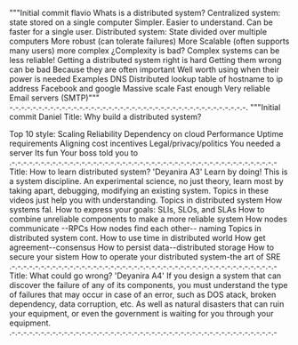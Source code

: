 """Initial commit flavio
Whats is a distributed system?
Centralized system: state stored on a single computer
Simpler.
Easier to understand.
Can be faster for a single user.
Distributed system: State divided over multiple computers
More robust (can tolerate failures)
More Scalable (often supports many users)
more complex
¿Complexity is bad?
Complex systems can be less reliable!
Getting a distributed system right is hard
Getting them wrong can be bad
Because they are often important
Well worth using when their power is needed
 Examples
DNS
Distributed lookup table of hostname to ip address
Facebook and google
Massive scale
Fast enough
Very reliable
Email servers (SMTP)"""
-.-.-.-.-.-.-.-.-.-.-.-.-.-.-.-.-.-.-.-.-.-.-.-.-.-.-.-.-.-.-.-.-.-.-.-.-.-.-.-.-.
"""Initial commit Daniel
Title: Why build a distributed system?

Top 10 style:
Scaling
Reliability
Dependency on cloud
Performance
Uptime requirements
Aligning cost incentives
Legal/privacy/politics
You needed a server
Its fun
Your boss told you to
.-.-.-.-.-.-.-.-.-.-.-.-.-.-.-.-.-.-.-.-.-.-.-.-.-.-.-.-.-.-.-.-.-.-.-.-.-.-.-.-.-.-.-.-.-.-
Title: How to learn distributed system? 'Deyanira A3'
Learn by doing!
This is a system discipline. An experimental science, no just theory, learn most by taking apart, debugging, modifying an existing system. Topics in these videos just help you with understanding.
Topics in distributed system
How systems fal.
How to express your goals: SLIs, SLOs, and SLAs
How to combine unreliable components to make a more reliable system
How nodes communicate --RPCs
How nodes find each other-- naming
Topics in distributed system cont.
How to use time in distributed world
How get agreement--consensus
How to persist data--distributed storage
How to secure your sistem
How to operate your distributed system-the art of SRE
.-.-.-.-.-.-.-.-.-.-.-.-.-.-.-.-.-.-.-.-.-.-.-.-.-.-.-.-.-.-.-.-.-.-.-.-.-.-.-.-.-.-.-.-.-.-
Title: What could go wrong? 'Deyanira A4'
If you design a system that can discover the failure of any of its components, you must understand the type of failures that may occur in case of an error, such as DOS atack, broken dependency, data corruption, etc.
As well as natural disasters that can ruin your equipment, or even the government is waiting for you through your equipment.
.-.-.-.-.-.-.-.-.-.-.-.-.-.-.-.-.-.-.-.-.-.-.-.-.-.-.-.-.-.-.-.-.-.-.-.-.-.-.-.-.-.-.-.-.-.-
